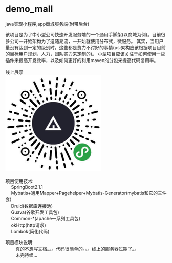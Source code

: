 # demo_mall
java实现小程序,app商城服务端(附带后台)

该项目是为了中小型公司快速开发服务端的一个通用手脚架(以商城为例)。目前很多公司一开始架构为了追随潮流，一开始就使用分布式，微服务。
其实，当用户量没有达到一定的级别时，这些都是费力不讨好的事情(ps:架构应该根据项目目前的目标用户规划，人力，团队实力来定制的)。
小型项目应该关注于如何使用一些插件来提高开发效率，以及如何更好的利用maven的分包来提高代码复用率。
<br><br>
线上展示 <br>
<img src="https://github.com/frame-faker/demo_mall/blob/master/images/WechatIMG880.jpeg" width="300" alt="微信小程序码">
<br><br>
项目使用技术: <br>
&emsp;  SpringBoot2.1.1 <br>
&emsp;  Mybatis+通用Mapper+Pagehelper+Mybatis-Generator(mybatis和它的三件套) <br>
&emsp;  Druid(数据库连接池)<br>
&emsp;  Guava(谷歌开发工具包)<br>
&emsp;  Common-*(apache一系列工具包) <br>
&emsp;  okHttp(http请求) <br>
&emsp;  Lombok(简化代码) <br>

项目模块说明: <br>
&emsp;&emsp; 真的不想写文档。。。代码很简单的。。。线上的服务器过期了。。<br>
&emsp;&emsp;  未完待续...

